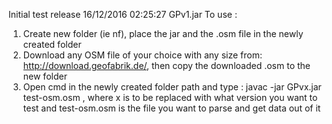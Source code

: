 Initial test release 16/12/2016 02:25:27 GPv1.jar
To use : 
1) Create new folder (ie nf), place the jar and the .osm file in the newly created folder
2) Download any OSM file of your choice with any size from: http://download.geofabrik.de/, then copy the downloaded .osm to the new folder
3) Open cmd in the newly created folder path and type : javac -jar GPvx.jar test-osm.osm , where x is to be replaced with what version you want to test
and test-osm.osm is the file you want to parse and get data out of it

